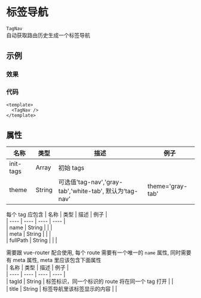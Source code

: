 # 标签导航  
`TagNav`  
自动获取路由历史生成一个标签导航

## 示例  

### 效果
<Demo>
  <TagNavDemo />
</Demo>

### 代码  
```vue
<template>
  <TagNav />
</template>
```

## 属性  
| 名称 | 类型 | 描述 | 例子 |  
| ---- | ---- | ---- | ---- |  
| init-tags | Array | 初始 tags | |  
| theme | String | 可选值'tag-nav','gray-tab','white-tab', 默认为‘tag-nav’ | theme='gray-tab' |
每个 tag 应包含 
| 名称 | 类型 | 描述 | 例子 |  
| ---- | ---- | ---- | ---- |  
| name | String | | |  
| meta | String | | |  
| fullPath | String | | |  

需要跟 vue-router 配合使用, 每个 route 需要有一个唯一的 `name` 属性, 同时需要有 meta 属性, meta 里应该包含下面属性  
| 名称 | 类型 | 描述 | 例子 |  
| ---- | ---- | ---- | ---- |  
| tagId | String | 标签标识，同一个标识的 route 将在同一个 tag 打开 | |  
| title | String | 标签导航里该标签显示的内容 | |  

<Comment />